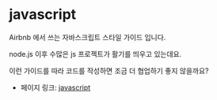 # javascript

Airbnb 에서 쓰는 자바스크립트 스타일 가이드 입니다.

node.js 이후 수많은 js 프로젝트가 활기를 띄우고 있는데요.

이런 가이드를 따라 코드를 작성하면 조금 더 협업하기 좋지 않을까요?


 - 페이지 링크: [javascript](https://github.com/airbnb/javascript)
